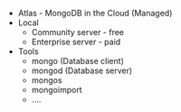- Atlas - MongoDB in the Cloud (Managed)
- Local
    - Community server - free
    - Enterprise server - paid
- Tools
    - mongo (Database client)
    - mongod (Database server)
    - mongos
    - mongoimport
    - ....